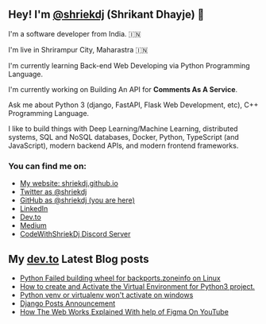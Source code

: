 ## Hey! I'm [@shriekdj](https://twitter.com/shriekdj) (Shrikant Dhayje) 👋

I'm a software developer from India. :india:

I'm live in Shrirampur City, Maharastra :india:

I'm currently learning Back-end Web Developing via Python Programming Language.

I'm currently working on Building An API for **Comments As A Service**.

Ask me about Python 3 (django, FastAPI, Flask Web Development, etc), C++ Programming Language.

I like to build things with Deep Learning/Machine Learning, distributed systems, SQL and NoSQL databases, Docker, Python, TypeScript (and JavaScript), modern backend APIs, and modern frontend frameworks.

### You can find me on:

* [My website: shriekdj.github.io](https://shriekdj.github.io/)
* [Twitter as @shriekdj](https://twitter.com/shriekdj)
* [GitHub as @shriekdj (you are here)](https://github.com/shriekdj)
* [LinkedIn](https://www.linkedin.com/in/shriekdj/)
* [Dev.to](https://dev.to/shriekdj)
* [Medium](https://shriekdj.medium.com/)
* [CodeWithShriekDj Discord Server](https://discord.gg/5x493re7CV)


<!--
**shriekdj/shriekdj** is a ✨ _special_ ✨ repository because its `README.md` (this file) appears on your GitHub profile.

Here are some ideas to get you started:

- 🔭 I’m currently working on ...
- 🌱 I’m currently learning ...
- 👯 I’m looking to collaborate on ...
- 🤔 I’m looking for help with ...
- 💬 Ask me about ...
- 📫 How to reach me: ...
- 😄 Pronouns: ...
- ⚡ Fun fact: ...
-->

## My [dev.to](https://dev.to/shriekdj) Latest Blog posts
<!-- BLOG-POST-LIST:START -->
- [Python Failed building wheel for backports.zoneinfo on Linux](https://dev.to/shriekdj/python-failed-building-wheel-for-backportszoneinfo-on-linux-2mo8)
- [How to create and Activate the Virtual Environment for Python3 project.](https://dev.to/shriekdj/how-to-create-and-activate-the-virtual-environment-for-python3-project-3g4l)
- [Python venv or virtualenv won&#39;t activate on windows](https://dev.to/shriekdj/python-venv-or-virtualenv-wont-activate-on-windows-3e2)
- [Django Posts Announcement](https://dev.to/shriekdj/django-posts-announcement-2aph)
- [How The Web Works Explained With help of Figma On YouTube](https://dev.to/shriekdj/how-the-web-works-explained-with-help-of-figma-on-youtube-4k1o)
<!-- BLOG-POST-LIST:END -->
